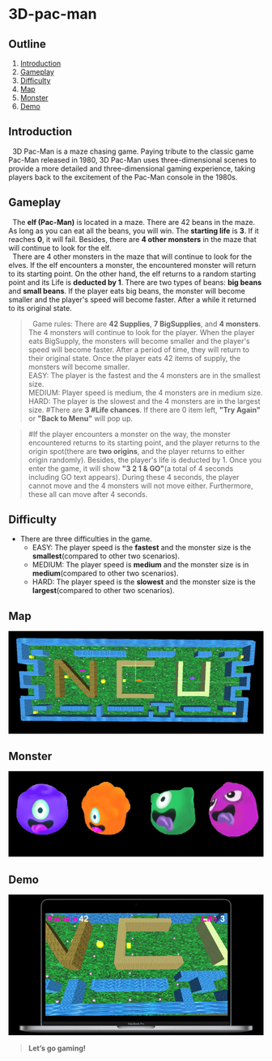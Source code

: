 # 3D-pac-man

## Outline
1. [Introduction](#Introduction)
2. [Gameplay](#Gameplay)
3. [Difficulty](#Difficulty)
4. [Map](#Map)
5. [Monster](#Monster)
6. [Demo](#Demo)

## Introduction
&nbsp;&nbsp;3D Pac-Man is a maze chasing game. Paying tribute to the classic game Pac-Man released in 1980, 3D Pac-Man uses three-dimensional scenes to provide a more detailed and three-dimensional gaming experience, taking players back to the excitement of the Pac-Man console in the 1980s.

## Gameplay
&nbsp;&nbsp;The **elf (Pac-Man)** is located in a maze. There are 42 beans in the maze. As long as you can eat all the beans, you will win. The **starting life** is **3**. If it reaches **0**, it will fail. Besides, there are **4 other monsters** in the maze that will continue to look for the elf.<br />
&nbsp;&nbsp;There are 4 other monsters in the maze that will continue to look for the elves. If the elf encounters a monster, the encountered monster will return to its starting point. On the other hand, the elf returns to a random starting point and its Life is **deducted by 1**. There are two types of beans: **big beans** and **small beans**. If the player eats big beans, the monster will become smaller and the player's speed will become faster. After a while it returned to its original state.

> &nbsp;&nbsp;Game rules: There are **42 Supplies**, **7 BigSupplies**, and **4 monsters**. The 4 monsters will continue to look for the player. When the player eats BigSupply, the monsters will become smaller and the player's speed will become faster. After a period of time, they will return to their original state. Once the player eats 42 items of supply, the monsters will become smaller.\
EASY: The player is the fastest and the 4 monsters are in the smallest size.\
MEDIUM: Player speed is medium, the 4 monsters are in medium size.\
HARD: The player is the slowest and the 4 monsters are in the largest size.
#There are **3 #Life chances**. If there are 0 item left, **"Try Again"** or **"Back to Menu"** will pop up.

> #If the player encounters a monster on the way, the monster encountered returns to its starting point, and the player returns to the origin spot(there are **two origins**, and the player returns to either origin randomly). Besides, the player's life is deducted by 1.
Once you enter the game, it will show **"3 2 1 & GO"**(a total of 4 seconds including GO text appears).
During these 4 seconds, the player cannot move and the 4 monsters will not move either. Furthermore, these all can move after 4 seconds.


## Difficulty
* There are three difficulties in the game.
    * EASY: The player speed is the **fastest** and the monster size is the **smallest**(compared to other two scenarios).
    * MEDIUM: The player speed is **medium** and the monster size is in **medium**(compared to other two scenarios).
    * HARD: The player speed is the **slowest** and the monster size is the **largest**(compared to other two scenarios).

## Map
![image info](Assets/Material/map.PNG)

## Monster
![image info](Assets/Material/monster.png)

## Demo
![image info](Assets/Material/demo.PNG)
> **Let’s go gaming!**
